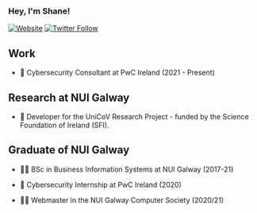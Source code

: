 ### Hey, I'm Shane!

[![Website](https://img.shields.io/website?label=shanehastings.eu&style=for-the-badge&url=https%3A%2F%2Fcodestackr.com)](https://shanehastings.eu)
[![Twitter Follow](https://img.shields.io/twitter/follow/ShaneHastingsIE?color=1DA1F2&logo=twitter&style=for-the-badge)](https://twitter.com/intent/follow?original_referer=https%3A%2F%2Fgithub.com%2FcodeSTACKr&screen_name=ShaneHastingsIE)

## Work
- 🔐 Cybersecurity Consultant at PwC Ireland (2021 - Present)

## Research at NUI Galway

- 🧪 Developer for the UniCoV Research Project - funded by the Science Foundation of Ireland (SFI).

## Graduate of NUI Galway

- 👨‍🎓 BSc in Business Information Systems at NUI Galway (2017-21)
- 🔐 Cybersecurity Internship at PwC Ireland (2020)

- 👩‍💻 Webmaster in the NUI Galway Computer Society (2020/21)


